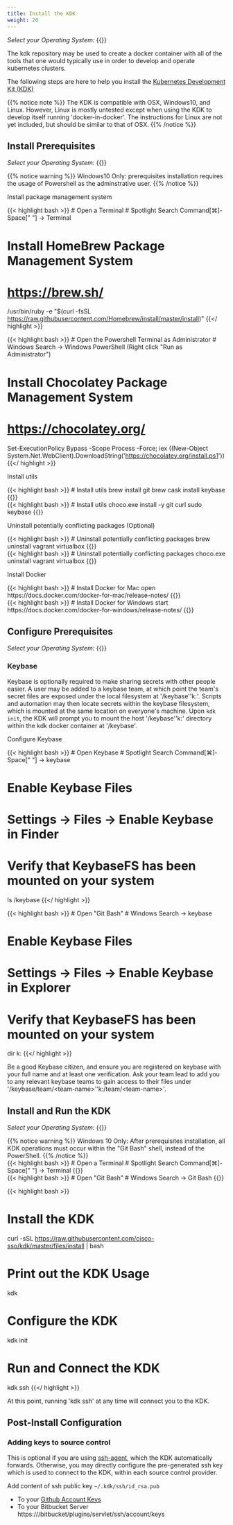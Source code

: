 ```yaml
---
title: Install the KDK
weight: 20
---
```


*Select your Operating System:* {{<snippet-selector item-group="os" item-default="osx" item-list="osx win10" button-class="btn">}}

The kdk repository may be used to create a docker container with all of the tools that one would typically use in order to develop and operate kubernetes clusters.

The following steps are here to help you install the [Kubernetes Development Kit (KDK)](https://github.com/cisco-sso/kdk)

{{% notice note %}}
The KDK is compatible with OSX, Windows10, and Linux.  However, Linux is mostly untested except when using the KDK to develop itself running 'docker-in-docker'.  The instructions for Linux are not yet included, but should be similar to that of OSX.
{{% /notice %}}

## Install Prerequisites

*Select your Operating System:* {{<snippet-selector item-group="os" item-default="osx" item-list="osx win10" button-class="btn">}}

<div item-group="os" item="win10">
{{% notice warning %}}
Windows10 Only: prerequisites installation requires the usage of Powershell as the adminstrative user.
{{% /notice %}}
</div>


Install package management system
<div item-group="os" item="osx">
{{< highlight bash >}}
# Open a Terminal
#   Spotlight Search Command[⌘]-Space[" "] -> Terminal

# Install HomeBrew Package Management System
#   https://brew.sh/
/usr/bin/ruby -e "$(curl -fsSL https://raw.githubusercontent.com/Homebrew/install/master/install)"
{{</ highlight >}}
</div>
<div item-group="os" item="win10">
{{< highlight bash >}}
# Open the Powershell Terminal as Administrator
#   Windows Search -> Windows PowerShell (Right click "Run as Administrator")

# Install Chocolatey Package Management System
#   https://chocolatey.org/
Set-ExecutionPolicy Bypass -Scope Process -Force; iex ((New-Object System.Net.WebClient).DownloadString('https://chocolatey.org/install.ps1'))
{{</ highlight >}}
</div>

Install utils
<div item-group="os" item="osx">
{{< highlight bash >}}
# Install utils
brew install git
brew cask install keybase
{{</ highlight >}}
</div>

<div item-group="os" item="win10">
{{< highlight bash >}}
# Install utils
choco.exe install -y git curl sudo keybase
{{</ highlight >}}
</div>

Uninstall potentially conflicting packages (Optional)
<div item-group="os" item="osx">
{{< highlight bash >}}
# Uninstall potentially conflicting packages
brew uninstall vagrant virtualbox
{{</ highlight >}}
</div>

<div item-group="os" item="win10">
{{< highlight bash >}}
# Uninstall potentially conflicting packages
choco.exe uninstall vagrant virtualbox
{{</ highlight >}}
</div>


Install Docker
<div item-group="os" item="osx">
{{< highlight bash >}}
# Install Docker for Mac
open https://docs.docker.com/docker-for-mac/release-notes/
{{</ highlight >}}
</div>

<div item-group="os" item="win10">
{{< highlight bash >}}
# Install Docker for Windows
start https://docs.docker.com/docker-for-windows/release-notes/
{{</ highlight >}}
</div>


## Configure Prerequisites

*Select your Operating System:* {{<snippet-selector item-group="os" item-default="osx" item-list="osx win10" button-class="btn">}}

### Keybase

Keybase is optionally required to make sharing secrets with other people easier.  A user may be added to a keybase team, at which point the team's secret files are exposed under the local filesystem at <span item="osx">'/keybase'</span><span item="win10">'k:'</span>.  Scripts and automation may then locate secrets within the keybase filesystem, which is mounted at the same location on everyone's machine.  Upon `kdk init`, the KDK will prompt you to mount the host <span item="osx">'/keybase'</span><span item="win10">'k:'</span> directory within the kdk docker container at '/keybase'.


Configure Keybase
<div item-group="os" item="osx">
{{< highlight bash >}}
# Open Keybase
#   Spotlight Search Command[⌘]-Space[" "] -> keybase

# Enable Keybase Files
#   Settings -> Files -> Enable Keybase in Finder

# Verify that KeybaseFS has been mounted on your system
ls /keybase
{{</ highlight >}}
</div>

<div item-group="os" item="win10">
{{< highlight bash >}}
# Open "Git Bash"
#   Windows Search -> keybase

# Enable Keybase Files
#   Settings -> Files -> Enable Keybase in Explorer

# Verify that KeybaseFS has been mounted on your system
dir k:
{{</ highlight >}}
</div>

Be a good Keybase citizen, and ensure you are registered on keybase with your full name and at least one verification.  Ask your team lead to add you to any relevant keybase teams to gain access to their files under <span item="osx">'/keybase/team/\<team-name\>'</span><span item="win10">'k:/team/\<team-name\>'</span>.


## Install and Run the KDK

*Select your Operating System:* {{<snippet-selector item-group="os" item-default="osx" item-list="osx win10" button-class="btn">}}

<div item-group="os" item="win10">
{{% notice warning %}}
Windows 10 Only: After prerequisites installation, all KDK operations must occur within the "Git Bash" shell, instead of the PowerShell.
{{% /notice %}}
</div>

<div item-group="os" item="osx">
{{< highlight bash >}}
# Open a Terminal
#   Spotlight Search Command[⌘]-Space[" "] -> Terminal
{{</ highlight >}}
</div>

<div item-group="os" item="win10">
{{< highlight bash >}}
# Open "Git Bash"
#   Windows Search -> Git Bash
{{</ highlight >}}
</div>


{{< highlight bash >}}
# Install the KDK
curl -sSL https://raw.githubusercontent.com/cisco-sso/kdk/master/files/install | bash

# Print out the KDK Usage
kdk

# Configure the KDK
kdk init

# Run and Connect the KDK
kdk ssh
{{</ highlight >}}

At this point, running 'kdk ssh' at any	time will connect you to the KDK.


## Post-Install Configuration

### Adding keys to source control

This is optional if you are using [ssh-agent](https://developer.github.com/v3/guides/using-ssh-agent-forwarding/), which the KDK automatically forwards.  Otherwise, you may directly configure the pre-generated ssh key which is used to connect to the KDK, within each source control provider.

Add content of ssh public key `~/.kdk/ssh/id_rsa.pub`

* To your [Github Account Keys](https://github.com/settings/keys)
* To your Bitbucket Server https://<BITBUCKET-SERVER>/bitbucket/plugins/servlet/ssh/account/keys